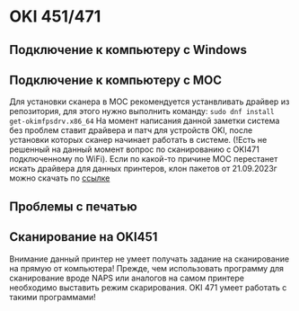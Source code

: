 # OKI 451/471
## Подключение к компьютеру с Windows
## Подключение к компьютеру с МОС
Для установки сканера в МОС рекомендуется устанвливать драйвер из репозитория, для этого нужно выполнить команду:
```sudo dnf install get-okimfpsdrv.x86_64```
На момент написания данной заметки система без проблем ставит драйвера и патч для устройств OKI, после установки которых сканер начинает работать в системе. (!Есть не решенный на данный момент вопрос по сканированию с OKI471 подключенному по WiFi).
Если по какой-то причине МОС перестанет искать драйвера для данных принтеров, клон пакетов от 21.09.2023г можно скачать по [ссылке](/Принтеры/Drivers/MOS/OKI)
## Проблемы с печатью
## Сканирование на OKI451
Внимание данный принтер не умеет получать задание на сканирование на прямую от компьютера! Прежде, чем использовать программу для сканирование вроде NAPS или аналогов на самом принтере необходимо выставить режим скарирования. OKI 471 умеет работать с такими программами!
